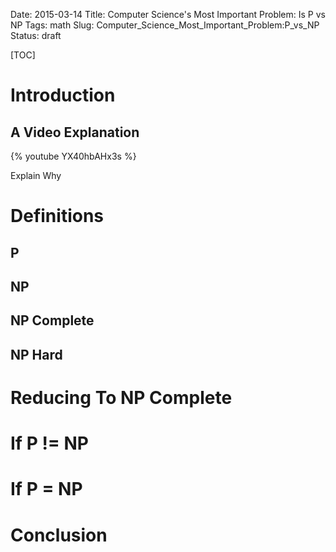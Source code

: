 Date: 2015-03-14
Title: Computer Science's Most Important Problem: Is P vs NP
Tags: math
Slug: Computer_Science_Most_Important_Problem:P_vs_NP
Status: draft

[TOC]

# Introduction

## A Video Explanation
{% youtube YX40hbAHx3s %}

Explain Why

# Definitions

## P

## NP

## NP Complete

## NP Hard

# Reducing To NP Complete

# If P != NP

# If P = NP

# Conclusion
